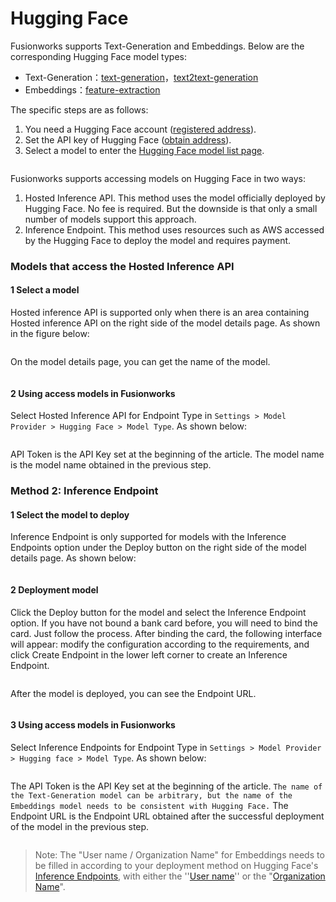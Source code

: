 # Hugging Face

Fusionworks supports Text-Generation and Embeddings. Below are the corresponding Hugging Face model types:

* Text-Generation：[text-generation](https://huggingface.co/models?pipeline\_tag=text-generation\&sort=trending)，[text2text-generation](https://huggingface.co/models?pipeline\_tag=text2text-generation\&sort=trending)&#x20;
* Embeddings：[feature-extraction](https://huggingface.co/models?pipeline\_tag=feature-extraction\&sort=trending)

The specific steps are as follows:

1. You need a Hugging Face account ([registered address](https://huggingface.co/join)).
2. Set the API key of Hugging Face ([obtain address](https://huggingface.co/settings/tokens)).
3. Select a model to enter the [Hugging Face model list page](https://huggingface.co/models?pipeline_tag=text-generation\&sort=trending).

<figure><img src="/en/.gitbook/assets/guides/model-configuration/huggingface/image (14) (1) (1) (1).png" alt=""><figcaption></figcaption></figure>

Fusionworks supports accessing models on Hugging Face in two ways:

1. Hosted Inference API. This method uses the model officially deployed by Hugging Face. No fee is required. But the downside is that only a small number of models support this approach.
2. Inference Endpoint. This method uses resources such as AWS accessed by the Hugging Face to deploy the model and requires payment.

### Models that access the Hosted Inference API

#### 1 Select a model

Hosted inference API is supported only when there is an area containing Hosted inference API on the right side of the model details page. As shown in the figure below:

<figure><img src="/en/.gitbook/assets/guides/model-configuration/huggingface/check-hosted-api.png" alt=""><figcaption></figcaption></figure>

On the model details page, you can get the name of the model.

<figure><img src="/en/.gitbook/assets/guides/model-configuration/huggingface/get-model-name.png" alt=""><figcaption></figcaption></figure>

#### 2 Using access models in Fusionworks

Select Hosted Inference API for Endpoint Type in `Settings > Model Provider > Hugging Face > Model Type`. As shown below:

<figure><img src="/en/.gitbook/assets/guides/model-configuration/huggingface/create-model.png" alt=""><figcaption></figcaption></figure>

API Token is the API Key set at the beginning of the article. The model name is the model name obtained in the previous step.



### Method 2: Inference Endpoint

#### 1 Select the model to deploy

Inference Endpoint is only supported for models with the Inference Endpoints option under the Deploy button on the right side of the model details page. As shown below:

<figure><img src="/en/.gitbook/assets/guides/model-configuration/huggingface/select-model-deploy.png" alt=""><figcaption></figcaption></figure>



#### 2 Deployment model

Click the Deploy button for the model and select the Inference Endpoint option. If you have not bound a bank card before, you will need to bind the card. Just follow the process. After binding the card, the following interface will appear: modify the configuration according to the requirements, and click Create Endpoint in the lower left corner to create an Inference Endpoint.

<figure><img src="/en/.gitbook/assets/guides/model-configuration/huggingface/deploy-model.png" alt=""><figcaption></figcaption></figure>

After the model is deployed, you can see the Endpoint URL.

<figure><img src="/en/.gitbook/assets/guides/model-configuration/huggingface/endpoint-url.png" alt=""><figcaption></figcaption></figure>

#### 3 Using access models in Fusionworks

Select Inference Endpoints for Endpoint Type in `Settings > Model Provider > Hugging face > Model Type`. As shown below:

<figure><img src="/en/.gitbook/assets/guides/model-configuration/huggingface/use-model-in-fusionworks.png" alt=""><figcaption></figcaption></figure>

The API Token is the API Key set at the beginning of the article. ```The name of the Text-Generation model can be arbitrary, but the name of the Embeddings model needs to be consistent with Hugging Face.``` The Endpoint URL is the Endpoint URL obtained after the successful deployment of the model in the previous step.

<figure><img src="/en/.gitbook/assets/guides/model-configuration/huggingface/endpoint-url-2.png" alt=""><figcaption></figcaption></figure>

> Note: The "User name / Organization Name" for Embeddings needs to be filled in according to your deployment method on Hugging Face's [Inference Endpoints](https://huggingface.co/docs/inference-endpoints/guides/access), with either the ''[User name](https://huggingface.co/settings/account)'' or the "[Organization Name](https://ui.endpoints.huggingface.co/)".
